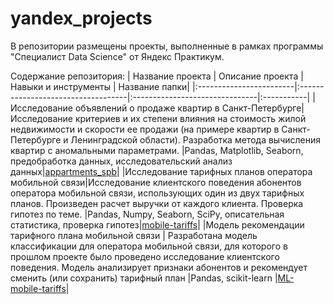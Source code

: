 # yandex_projects
В репозитории размещены проекты, выполненные в рамках программы "Специалист Data Science" от Яндекс Практикум. 

Содержание репозитория:
|     Название проекта    |          Описание проекта          |   Навыки и инструменты  | Название папки|
|:------------------------|:-----------------------------------|:-------------------------------|:-----------|
|Исследование объявлений о продаже квартир в Санкт-Петербурге|Исследование критериев и их степени влияния на стоимость жилой недвижимости и скорости ее продажи (на примере квартир в Санкт-Петербурге и Ленинградской области). Разработка метода вычисления квартир с аномальными параметрами. |Pandas, Matplotlib, Seaborn, предобработка данных, исследовательский анализ данных|[appartments_spb](https://github.com/AnnaTarassyuk/yandex_projects/tree/main/appartments_spb)|
|Исследование тарифных планов оператора мобильной связи|Исследование клиентского поведения абонентов оператора мобильной связи, использующих один из двух тарифных планов. Произведен расчет выручки от каждого клиента. Проверка гипотез по теме. |Pandas, Numpy, Seaborn, SciPy, описательная статистика, проверка гипотез|[mobile-tariffs](https://github.com/AnnaTarassyuk/yandex_projects/tree/main/mobile-tariffs)|
|Модель рекомендации тарифного плана мобильной связи | Разработана модель классификации для оператора мобильной связи, для которого в прошлом проекте было проведено исследование клиентского поведения. Модель анализирует признаки абонентов и рекомендует сменить (или сохранить) тарифный план |Pandas, scikit-learn |[ML-mobile-tariffs]()| 
